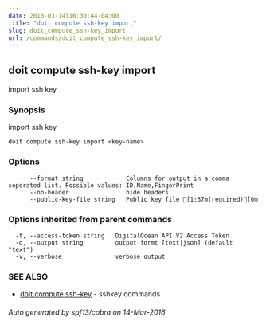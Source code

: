 ```yaml
---
date: 2016-03-14T16:30:44-04:00
title: "doit compute ssh-key import"
slug: doit_compute_ssh-key_import
url: /commands/doit_compute_ssh-key_import/
---
```

## doit compute ssh-key import

import ssh key

### Synopsis


import ssh key

```
doit compute ssh-key import <key-name>
```

### Options

```
      --format string            Columns for output in a comma seperated list. Possible values: ID,Name,FingerPrint
      --no-header                hide headers
      --public-key-file string   Public key file [1;37m(required)[0m
```

### Options inherited from parent commands

```
  -t, --access-token string   DigitalOcean API V2 Access Token
  -o, --output string         output formt [text|json] (default "text")
  -v, --verbose               verbose output
```

### SEE ALSO
* [doit compute ssh-key](/commands/doit_compute_ssh-key/)	 - sshkey commands

###### Auto generated by spf13/cobra on 14-Mar-2016
